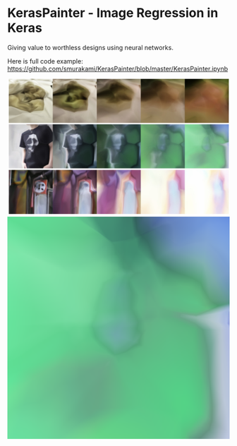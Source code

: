 # KerasPainter - Image Regression in Keras

Giving value to worthless designs using neural networks.

Here is full code example: https://github.com/smurakami/KerasPainter/blob/master/KerasPainter.ipynb

![](./screenshots/drop.jpg)
![](./screenshots/example.png)
